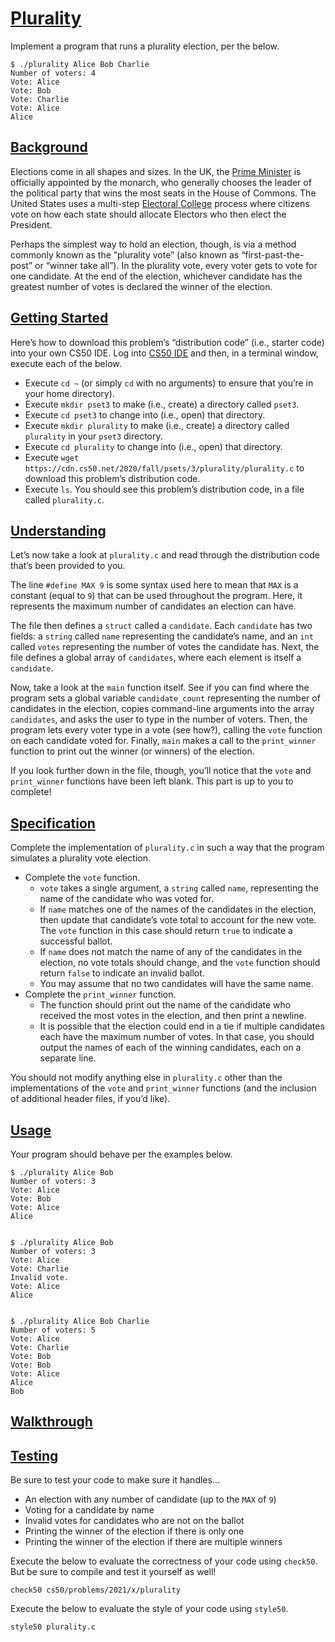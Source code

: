 [Plurality](#plurality)
=======================

Implement a program that runs a plurality election, per the below.

    $ ./plurality Alice Bob Charlie
    Number of voters: 4
    Vote: Alice
    Vote: Bob
    Vote: Charlie
    Vote: Alice
    Alice


[Background](#background)
-------------------------

Elections come in all shapes and sizes. In the UK, the [Prime Minister](https://www.parliament.uk/education/about-your-parliament/general-elections/) is officially appointed by the monarch, who generally chooses the leader of the political party that wins the most seats in the House of Commons. The United States uses a multi-step [Electoral College](https://www.archives.gov/federal-register/electoral-college/about.html) process where citizens vote on how each state should allocate Electors who then elect the President.

Perhaps the simplest way to hold an election, though, is via a method commonly known as the “plurality vote” (also known as “first-past-the-post” or “winner take all”). In the plurality vote, every voter gets to vote for one candidate. At the end of the election, whichever candidate has the greatest number of votes is declared the winner of the election.

[Getting Started](#getting-started)
-----------------------------------

Here’s how to download this problem’s “distribution code” (i.e., starter code) into your own CS50 IDE. Log into [CS50 IDE](https://ide.cs50.io/) and then, in a terminal window, execute each of the below.

*   Execute `cd ~` (or simply `cd` with no arguments) to ensure that you’re in your home directory).
*   Execute `mkdir pset3` to make (i.e., create) a directory called `pset3`.
*   Execute `cd pset3` to change into (i.e., open) that directory.
*   Execute `mkdir plurality` to make (i.e., create) a directory called `plurality` in your `pset3` directory.
*   Execute `cd plurality` to change into (i.e., open) that directory.
*   Execute `wget https://cdn.cs50.net/2020/fall/psets/3/plurality/plurality.c` to download this problem’s distribution code.
*   Execute `ls`. You should see this problem’s distribution code, in a file called `plurality.c`.

[Understanding](#understanding)
-------------------------------

Let’s now take a look at `plurality.c` and read through the distribution code that’s been provided to you.

The line `#define MAX 9` is some syntax used here to mean that `MAX` is a constant (equal to `9`) that can be used throughout the program. Here, it represents the maximum number of candidates an election can have.

The file then defines a `struct` called a `candidate`. Each `candidate` has two fields: a `string` called `name` representing the candidate’s name, and an `int` called `votes` representing the number of votes the candidate has. Next, the file defines a global array of `candidates`, where each element is itself a `candidate`.

Now, take a look at the `main` function itself. See if you can find where the program sets a global variable `candidate_count` representing the number of candidates in the election, copies command-line arguments into the array `candidates`, and asks the user to type in the number of voters. Then, the program lets every voter type in a vote (see how?), calling the `vote` function on each candidate voted for. Finally, `main` makes a call to the `print_winner` function to print out the winner (or winners) of the election.

If you look further down in the file, though, you’ll notice that the `vote` and `print_winner` functions have been left blank. This part is up to you to complete!

[Specification](#specification)
-------------------------------

Complete the implementation of `plurality.c` in such a way that the program simulates a plurality vote election.

*   Complete the `vote` function.
    *   `vote` takes a single argument, a `string` called `name`, representing the name of the candidate who was voted for.
    *   If `name` matches one of the names of the candidates in the election, then update that candidate’s vote total to account for the new vote. The `vote` function in this case should return `true` to indicate a successful ballot.
    *   If `name` does not match the name of any of the candidates in the election, no vote totals should change, and the `vote` function should return `false` to indicate an invalid ballot.
    *   You may assume that no two candidates will have the same name.
*   Complete the `print_winner` function.
    *   The function should print out the name of the candidate who received the most votes in the election, and then print a newline.
    *   It is possible that the election could end in a tie if multiple candidates each have the maximum number of votes. In that case, you should output the names of each of the winning candidates, each on a separate line.

You should not modify anything else in `plurality.c` other than the implementations of the `vote` and `print_winner` functions (and the inclusion of additional header files, if you’d like).

[Usage](#usage)
---------------

Your program should behave per the examples below.

    $ ./plurality Alice Bob
    Number of voters: 3
    Vote: Alice
    Vote: Bob
    Vote: Alice
    Alice


    $ ./plurality Alice Bob
    Number of voters: 3
    Vote: Alice
    Vote: Charlie
    Invalid vote.
    Vote: Alice
    Alice


    $ ./plurality Alice Bob Charlie
    Number of voters: 5
    Vote: Alice
    Vote: Charlie
    Vote: Bob
    Vote: Bob
    Vote: Alice
    Alice
    Bob


[Walkthrough](#walkthrough)
---------------------------

[Testing](#testing)
-------------------

Be sure to test your code to make sure it handles…

*   An election with any number of candidate (up to the `MAX` of `9`)
*   Voting for a candidate by name
*   Invalid votes for candidates who are not on the ballot
*   Printing the winner of the election if there is only one
*   Printing the winner of the election if there are multiple winners

Execute the below to evaluate the correctness of your code using `check50`. But be sure to compile and test it yourself as well!

    check50 cs50/problems/2021/x/plurality


Execute the below to evaluate the style of your code using `style50`.

    style50 plurality.c
